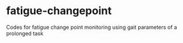 # fatigue-changepoint

Codes for fatigue change point monitoring using gait parameters of a prolonged task

